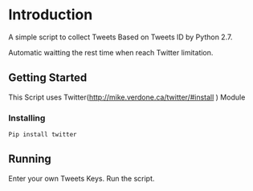 # Introduction 

A simple script to collect Tweets Based on Tweets ID by Python 2.7. 

Automatic waitting the rest time when reach Twitter limitation.


## Getting Started

This Script uses Twitter(http://mike.verdone.ca/twitter/#install ) Module


### Installing

```
Pip install twitter 
```

## Running

Enter your own Tweets Keys. Run the script.

